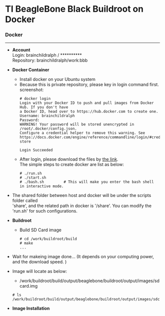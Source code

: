 TI BeagleBone Black Buildroot on Docker
====

### Docker
---

  - **Account**    
    Login: brainchildralph / **********    
    Repository: brainchildralph/work:bbb    

  - **Docker Container**    
    - Install docker on your Ubuntu system  
    - Because this is private repository, please key in login command first.   
      screenshot:       
      ```
      # docker login
      Login with your Docker ID to push and pull images from Docker Hub. If you don't have 
      a Docker ID, head over to https://hub.docker.com to create one.
      Username: brainchildralph
      Password:
      WARNING! Your password will be stored unencrypted in /root/.docker/config.json.
      Configure a credential helper to remove this warning. See
      https://docs.docker.com/engine/reference/commandline/login/#credentials-store
      
      Login Succeeded
      ```
    - After login, please download the files by [the link](https://github.com/bcralph/work/tree/master/Dockerfile/brainchildralph/bbb).     
      The simple steps to create docker are list as below:   
      ```
      # ./run.sh
      # ./start.sh
      # ./bash.sh         # This will make you enter the bash shell in interactive mode.     
      
      ```    
   - The shared folder between host and docker will be under the scripts folder called     
     'share', and the related path in docker is '/share'. You can modify the 'run.sh' 
     for such configurations. 

  - **Buildroot**    
    - Build SD Card image    
      ```
      # cd /work/buildroot/build
      # make 
      ...
      
      ```    
   - Wait for makeing image done... (It depends on your computing power, and the download speed. )    
   - Image will locate as below:     
     - /work/buildroot/build/output/beaglebone/buildroot/output/images/sdcard.img      
     ```
     # ls /work/buildroot/build/output/beaglebone/buildroot/output/images/sdcard.img
     ```
  - **Image Installation**    
  
  
  
